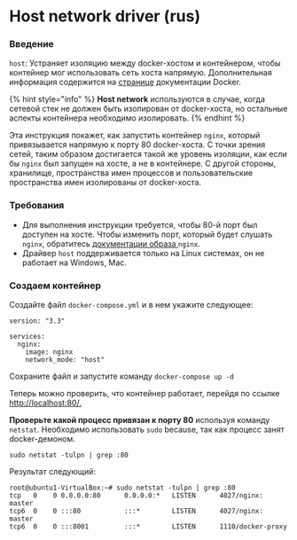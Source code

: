 # Host network driver \(rus\)

### Введение

`host`: Устраняет изоляцию между docker-хостом и контейнером, чтобы контейнер мог использовать сеть хоста напрямую. Дополнительная информация содержится на [странице](https://docs.docker.com/network/host/) документации Docker.

{% hint style="info" %}
**Host network** используются в случае, когда сетевой стек не должен быть изолирован от docker-хоста, но остальные аспекты контейнера необходимо изолировать.
{% endhint %}

Эта инструкция покажет, как запустить контейнер `nginx`, который привязывается напрямую к порту 80 docker-хоста. С точки зрения сетей, таким образом достигается такой же уровень изоляции, как если бы `nginx` был запущен на хосте, а не в контейнере. С другой стороны, хранилище, пространства имен процессов и пользовательские пространства имен изолированы от docker-хоста. 

### Требования <a id="prerequisites"></a>

* Для выполнения инструкции требуется, чтобы 80-й порт был доступен на хосте. Чтобы изменить порт, который будет слушать `nginx`, обратитесь [документации образа ](https://hub.docker.com/_/nginx/)`nginx`.
* Драйвер `host` поддерживается только на Linux системах, он не работает на Windows, Mac. 

### Создаем контейнер 

Создайте файл `docker-compose.yml` и в нем укажите следующее:

```text
version: "3.3"

services:
  nginx:
    image: nginx
    network_mode: "host"
```

Сохраните файл и запустите команду  `docker-compose up -d`

Теперь можно проверить, что контейнер работает, перейдя по ссылке [http://localhost:80/.](http://localhost:80/.)

**Проверьте какой процесс привязан к порту 80** используя команду `netstat`. Необходимо использовать `sudo` because, так как процесс занят docker-демоном. 

```text
sudo netstat -tulpn | grep :80
```

Результат следующий: 

```text
root@ubuntu1-VirtualBox:~# sudo netstat -tulpn | grep :80
tcp   0    0 0.0.0.0:80      0.0.0.0:*   LISTEN      4027/nginx: master  
tcp6  0    0 :::80           :::*        LISTEN      4027/nginx: master  
tcp6  0    0 :::8001         :::*        LISTEN      1110/docker-proxy 
```



